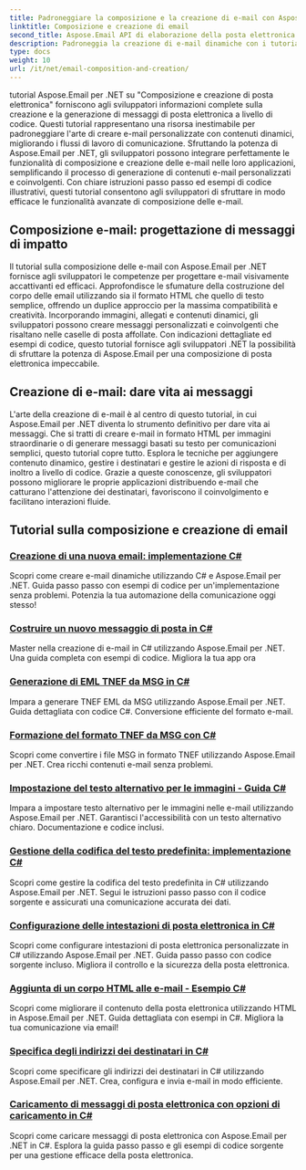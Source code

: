 ```yaml
---
title: Padroneggiare la composizione e la creazione di e-mail con Aspose.Email per .NET
linktitle: Composizione e creazione di email
second_title: Aspose.Email API di elaborazione della posta elettronica .NET
description: Padroneggia la creazione di e-mail dinamiche con i tutorial Aspose.Email per .NET. Crea e-mail coinvolgenti in modo programmatico, personalizza i contenuti, aggiungi allegati e migliora la comunicazione.
type: docs
weight: 10
url: /it/net/email-composition-and-creation/
---
```


tutorial Aspose.Email per .NET su "Composizione e creazione di posta elettronica" forniscono agli sviluppatori informazioni complete sulla creazione e la generazione di messaggi di posta elettronica a livello di codice. Questi tutorial rappresentano una risorsa inestimabile per padroneggiare l'arte di creare e-mail personalizzate con contenuti dinamici, migliorando i flussi di lavoro di comunicazione. Sfruttando la potenza di Aspose.Email per .NET, gli sviluppatori possono integrare perfettamente le funzionalità di composizione e creazione delle e-mail nelle loro applicazioni, semplificando il processo di generazione di contenuti e-mail personalizzati e coinvolgenti. Con chiare istruzioni passo passo ed esempi di codice illustrativi, questi tutorial consentono agli sviluppatori di sfruttare in modo efficace le funzionalità avanzate di composizione delle e-mail.

## Composizione e-mail: progettazione di messaggi di impatto

Il tutorial sulla composizione delle e-mail con Aspose.Email per .NET fornisce agli sviluppatori le competenze per progettare e-mail visivamente accattivanti ed efficaci. Approfondisce le sfumature della costruzione del corpo delle email utilizzando sia il formato HTML che quello di testo semplice, offrendo un duplice approccio per la massima compatibilità e creatività. Incorporando immagini, allegati e contenuti dinamici, gli sviluppatori possono creare messaggi personalizzati e coinvolgenti che risaltano nelle caselle di posta affollate. Con indicazioni dettagliate ed esempi di codice, questo tutorial fornisce agli sviluppatori .NET la possibilità di sfruttare la potenza di Aspose.Email per una composizione di posta elettronica impeccabile.

## Creazione di e-mail: dare vita ai messaggi

L'arte della creazione di e-mail è al centro di questo tutorial, in cui Aspose.Email per .NET diventa lo strumento definitivo per dare vita ai messaggi. Che si tratti di creare e-mail in formato HTML per immagini straordinarie o di generare messaggi basati su testo per comunicazioni semplici, questo tutorial copre tutto. Esplora le tecniche per aggiungere contenuto dinamico, gestire i destinatari e gestire le azioni di risposta e di inoltro a livello di codice. Grazie a queste conoscenze, gli sviluppatori possono migliorare le proprie applicazioni distribuendo e-mail che catturano l'attenzione dei destinatari, favoriscono il coinvolgimento e facilitano interazioni fluide.

## Tutorial sulla composizione e creazione di email
### [Creazione di una nuova email: implementazione C#](./crafting-a-fresh-email-csharp-implementation/)
Scopri come creare e-mail dinamiche utilizzando C# e Aspose.Email per .NET. Guida passo passo con esempi di codice per un'implementazione senza problemi. Potenzia la tua automazione della comunicazione oggi stesso!
### [Costruire un nuovo messaggio di posta in C#](./constructing-a-new-mail-message-in-csharp/)
Master nella creazione di e-mail in C# utilizzando Aspose.Email per .NET. Una guida completa con esempi di codice. Migliora la tua app ora
### [Generazione di EML TNEF da MSG in C#](./generating-tnef-eml-from-msg-in-csharp/)
Impara a generare TNEF EML da MSG utilizzando Aspose.Email per .NET. Guida dettagliata con codice C#. Conversione efficiente del formato e-mail.
### [Formazione del formato TNEF da MSG con C#](./forming-tnef-format-from-msg-with-csharp/)
Scopri come convertire i file MSG in formato TNEF utilizzando Aspose.Email per .NET. Crea ricchi contenuti e-mail senza problemi. 
### [Impostazione del testo alternativo per le immagini - Guida C#](./setting-alternative-text-for-images-csharp-guide/)
 Impara a impostare testo alternativo per le immagini nelle e-mail utilizzando Aspose.Email per .NET. Garantisci l'accessibilità con un testo alternativo chiaro. Documentazione e codice inclusi.
### [Gestione della codifica del testo predefinita: implementazione C#](./managing-default-text-encoding-csharp-implementation/)
Scopri come gestire la codifica del testo predefinita in C# utilizzando Aspose.Email per .NET. Segui le istruzioni passo passo con il codice sorgente e assicurati una comunicazione accurata dei dati.
### [Configurazione delle intestazioni di posta elettronica in C#](./configuring-email-headers-in-csharp/)
Scopri come configurare intestazioni di posta elettronica personalizzate in C# utilizzando Aspose.Email per .NET. Guida passo passo con codice sorgente incluso. Migliora il controllo e la sicurezza della posta elettronica.
### [Aggiunta di un corpo HTML alle e-mail - Esempio C#](./adding-html-body-to-emails-csharp-example/)
Scopri come migliorare il contenuto della posta elettronica utilizzando HTML in Aspose.Email per .NET. Guida dettagliata con esempi in C#. Migliora la tua comunicazione via email!
### [Specifica degli indirizzi dei destinatari in C#](./specifying-recipient-addresses-in-csharp/)
Scopri come specificare gli indirizzi dei destinatari in C# utilizzando Aspose.Email per .NET. Crea, configura e invia e-mail in modo efficiente.
### [Caricamento di messaggi di posta elettronica con opzioni di caricamento in C#](./loading-email-messages-with-load-options-in-csharp/)
Scopri come caricare messaggi di posta elettronica con Aspose.Email per .NET in C#. Esplora la guida passo passo e gli esempi di codice sorgente per una gestione efficace della posta elettronica.
